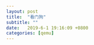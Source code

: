 ```yaml
---
layout: post
title:  "看门狗"
subtitle: ""
date:   2019-6-1 19:16:09 +0800
categories: [qemu]
---
```


